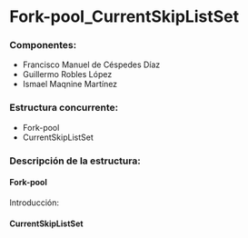 # Fork-pool_CurrentSkipListSet

### Componentes:
- Francisco Manuel de Céspedes Díaz
- Guillermo Robles López
- Ismael Maqnine Martínez

### Estructura concurrente:
- Fork-pool
- CurrentSkipListSet

### Descripción de la estructura:
#### Fork-pool
Introducción:

#### CurrentSkipListSet
